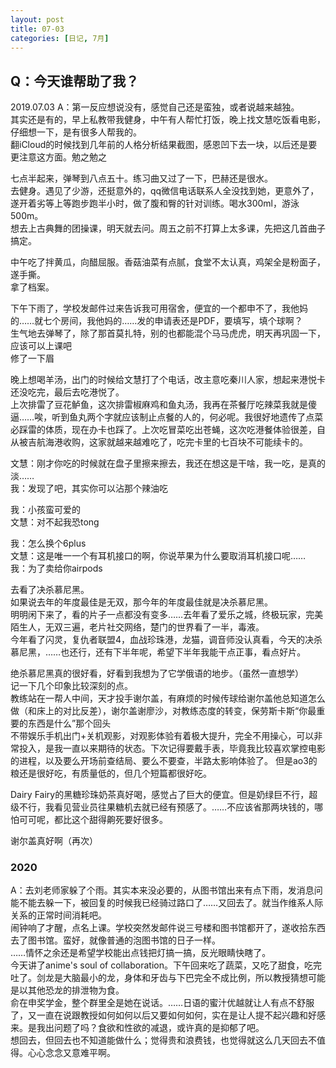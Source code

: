 ```yaml
---
layout: post
title: 07-03
categories: [日记, 7月]
---
```

## Q：今天谁帮助了我？  
2019.07.03
A：第一反应想说没有，感觉自己还是蛮独，或者说越来越独。  
其实还是有的，早上私教带我健身，中午有人帮忙打饭，晚上找文慧吃饭看电影，仔细想一下，是有很多人帮我的。  
翻iCloud的时候找到几年前的人格分析结果截图，感恩凹下去一块，以后还是要更注意这方面。勉之勉之  

七点半起来，弹琴到八点五十。练习曲又过了一下，巴赫还是很水。  
去健身。遇见了少游，还挺意外的，qq微信电话联系人全没找到她，更意外了，遂开着劣等上等跑步跑半小时，做了腹和臀的针对训练。喝水300ml，游泳500m。  
想去上古典舞的团操课，明天就去问。周五之前不打算上太多课，先把这几首曲子搞定。  

中午吃了拌黄瓜，向醋屈服。香菇油菜有点腻，食堂不太认真，鸡架全是粉面子，遂手撕。  
拿了档案。  

下午下雨了，学校发邮件过来告诉我可用宿舍，便宜的一个都申不了，我他妈的……就七个房间，我他妈的……发的申请表还是PDF，要填写，填个球啊？  
生气地去弹琴了，除了那首莫扎特，别的也都能混个马马虎虎，明天再巩固一下，应该可以上课吧  
修了一下眉  

晚上想喝羊汤，出门的时候给文慧打了个电话，改主意吃秦川人家，想起来港悦卡还没吃完，最后去吃港悦了。  
上次排雷了豆花鲈鱼，这次排雷椒麻鸡和鱼丸汤，我再在茶餐厅吃辣菜我就是傻逼……唉，听到鱼丸两个字就应该制止点餐的人的，何必呢。我很好地遗传了点菜必踩雷的体质，现在办卡也踩了。上次吃冒菜吃出苍蝇，这次吃港餐体验很差，自从被吉航海港收购，这家就越来越难吃了，吃完卡里的七百块不可能续卡的。  

文慧：刚才你吃的时候就在盘子里擦来擦去，我还在想这是干啥，我一吃，是真的淡……  
我：发现了吧，其实你可以沾那个辣油吃  

我：小孩蛮可爱的  
文慧：对不起我恐tong  

我：怎么换个6plus  
文慧：这是唯一一个有耳机接口的啊，你说苹果为什么要取消耳机接口呢……  
我：为了卖给你airpods  

去看了决杀慕尼黑。  
如果说去年的年度最佳是无双，那今年的年度最佳就是决杀慕尼黑。  
明明闲下来了，看的片子一点都没有变多……去年看了爱乐之城，终极玩家，完美陌生人，无双三遍，老片社交网络，楚门的世界看了一半，毒液。  
今年看了闪灵，复仇者联盟4，血战珍珠港，龙猫，调音师没认真看，今天的决杀慕尼黑，……也还行，还有下半年呢，希望下半年我能干点正事，看点好片。  

绝杀慕尼黑真的很好看，好看到我想为了它学俄语的地步。（虽然一直想学）  
记一下几个印象比较深刻的点。  
教练站在一帮人中间，天才投手谢尔盖，有麻烦的时候传球给谢尔盖他总知道怎么做（和床上的对比反差），谢尔盖谢廖沙，对教练态度的转变，保劳斯卡斯“你最重要的东西是什么”那个回头  
不带娱乐手机出门+关机观影，对观影体验有着极大提升，完全不用操心，可以非常投入，是我一直以来期待的状态。下次记得要戴手表，毕竟我比较喜欢掌控电影的进程，以及要么开场前查结局、要么不要查，半路太影响体验了。
但是ao3的粮还是很好吃，有质量低的，但几个短篇都很好吃。  

Dairy Fairy的黑糖珍珠奶茶真好喝，感觉占了巨大的便宜。但是奶绿巨不行，超级不行，我看见营业员往果糖机去就已经有预感了。……不应该省那两块钱的，哪怕可可呢，都比这个甜得齁死要好很多。  

谢尔盖真好啊（再次）  

### 2020
A：去刘老师家躲了个雨。其实本来没必要的，从图书馆出来有点下雨，发消息问能不能去躲一下，被回复的时候我已经骑过路口了……又回去了。就当作维系人际关系的正常时间消耗吧。  
闹钟响了才醒，点名上课。学校突然发邮件说三号楼和图书馆都开了，遂收拾东西去了图书馆。蛮好，就像普通的泡图书馆的日子一样。  
……情怀之余还是希望学校能出点钱把灯搞一搞，反光眼睛快瞎了。  
今天讲了anime's soul of collaboration。下午回来吃了蔬菜，又吃了甜食，吃完吐了。剑龙是大脑最小的龙，身体和牙齿与下巴完全不成比例，所以教授猜想可能是以其他恐龙的排泄物为食。  
俞在申奖学金，整个群里全是她在说话。……日语的蜜汁优越就让人有点不舒服了，又一直在说跟教授如何如何以后又要如何如何，实在是让人提不起兴趣和好感来。是我出问题了吗？食欲和性欲的减退，或许真的是抑郁了吧。  
想回去，但回去也不知道能做什么；觉得贵和浪费钱，也觉得就这么几天回去不值得。心心念念又意难平啊。
